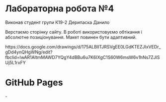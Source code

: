 <h1>Лабораторна робота №4</h1>
<p>Виконав студент групи К19-2 Дерипаска Данило</p>
<p>Верстаємо сторінку сайту.
В роботі використовуємо обтікання і абсолютне позиціонування.
Макет повинен бути адаптивний.</p>
https://docs.google.com/drawings/d/175ALBlITJRSVgEE0LGdKTEZJIxVEDr_gDd4ynQHgWNg/edit?fbclid=IwAR1AltmMAWD7YQgY4dBBu6u7K6IXgC1S60W6msW6v1hNs7ZJlSUj5L1rxFY

<h1>GitHub Pages</h1> - <a href="" rel="nofollow"></a>

